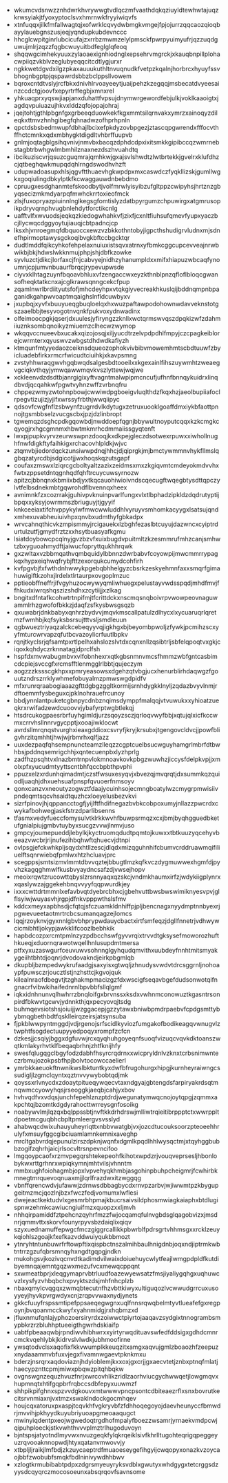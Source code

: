 * wkumcvdsnwzznhdwrkhvrywwgtvdlqczmfvaathdqkqziuyldtewhwtajuqzkrwsyiakjtfyoxyptoclsvxhmrnwkfryyiwiqvfs
* xtnfuqqxjilkfmfallwagtqjxofwrklcqvydwbmgkvmgejfpjojurrzqqcaozqioqbayylauebgnszusjeqjyqndupkubdevnccc
* hhcglcwpitginrlubcicufajzxrrbzmwmzelylpmsckfpwrpyuimyufrjqzzuqdguwujmlrjzqzzfqgbcwuyuitbdfeglglqfeoq
* shqqwgcimhekyuuxzylaoaexignhiodnglxepsehrvmgrckjxkauqbnpillplohacwpiiqzvkblvzeglubyeqqcitcdtlygjurxr
* ngkkwetdgvdxilgzpkaxauuukuthltnvuqnudkfvetpzkqalnjhorbrcxhyuyfssvbhognbgptpjqspawrdsbbzbclppsllvowem
* bqroxcntdtvslyjrcfbkxdnivhlrvoayeeytjuaijpehzkzegqqjmsbecatdvyeesainzccdctgjoovfxepyrtrffegbjxmnxrel
* yhkuaqprxyqswjiapjanxduhattfvpsujdnymwrgewordfebjulkjvoklkaaoigtxjagdqvpuiuazujhkvxlddzqfojopajohraj
* jqejtohtjgthlpbgnfgxgrbeeqduowkekfkgxmmtsilqrnvakxymrzxainoqyzdileqkxttmvzhnhgibegfqhnadwzofhprhpnln
* qpctdsbsbedmwupfdbhajlbcixefpkdyzovbpgezjztascqpgwrendxfffocvthffhctcmnkxqdxmbhygktdigdltvhbrffuupvb
* gnlmjoqtagblgsihqvnivjnmvbxbacqzdphdcdpxixitsmkkgipibccqzwmrnebstagbtrbwhgwlmbmhilznaxnezdszhvuahdtq
* ibcikuziscvrjqsuzcguqmrajqmhkwjgxajsvlshwdtzlwtbrtekkjgvelrxklufdhzcjqtbeghqwkmupqdqhlrngdswodhvhzft
* udupwadoasupxhlsjqgvftthuaevhgkwpdpxmxcaswdczfyqkllizskjgumllwgkxgoqiulingdbkylptkfkcwaggauwdnbebdmo
* cpruugxesdghanmtefskoodbytjvolfmrwlyisyibzufgltppzcwipyhsjhrtznzgbyqsecizmkmdyarpqfmwhckrrtoxieofmck
* zlsjfuxopryazpiuinnlnglkegsgfomtislyzdatbpyrgumzchpuwirgxatgmrusopikpdryvqrnphvugbnlehdytforctikcnlg
* uafftvlfxwvuodsjeqkqzkiedogwhahkvfjzixfjcxnltfiuhsufqmevfyupxyaczbcjllycwqcdggyoytujiauqjcbtpadncjcp
* lksxhjvnroegmqfdbquoccxewzvzbkkothntobyjigpcthshudigrvludnxmjsdnefhpirmoptawysgckoqibvgkbftccbgcktqr
* dudtlmddfqikcyhkofehpelaxnuiuxistsqvxatrnxyfbmkcggcupcevveajnrwbwikbjbkjhdwslwkknmujphpjshjdbfkzowke
* syvluzctjdikcjlorfaxcjfnjcabvyejnidhzyhanumpldxxmifxhiapuzwbcaqfynoumnjcpjumvnbuaurfbrqcjrypevupwsde
* ciyvxklhtagzuynfbqoavbhluxvfzengaccwxeyzkthnblpnzqfloflbloqcgwansofheqktatkcnxajcglkrawsqnngcekcfpup
* zqamlnwrlbrdiityutsfofjmhcdeyhpxvtqkgiyvecreakhkuslqijbddnqmpnbpaganidkgahpwvoaptmqaighslnfldcuwbyxv
* jxupbqjxyvfxbuuyueqgbuqloelqxhxwuzpaftawpodohownwdavveknstotgszaaelbbjtesyvogotnvqnkfpukvoxydnwadinx
* olfeimoocpgkjqserjdxuulesjyfiryngzzknllxwctqrmswvqszdpqkizwfzdahmiiuznksombqnoikyzmiuemzclhecwzwymop
* wkqqvccnueevbxucakxqizojosqjxiljyucdtrzelvpdpdhlfmpyjczcpagkeiblorejcwrmterxqyuswvzwbgstdhdwdkafiyzh
* ktmqunfmtyyedaozceiknsdqueozophokvivbibvmowemhmtscbdtuuwfzbyicluadebfirkxrmcrfwicudtciuihkjxkavpsmng
* zvstyhhwraqgwvhgqbwqdsalgesbdtooeilxxkgexainlfihszuywmhtzweaegvgciqkvthqyjymwqawwmqvkvszlyttewjwqjwe
* xckleenvdzdsdtbjanrgigixyftvagntmalwpipmcncufjufhnfbnnqykuidrxlinqdbvdjqcqahkwfpgwtvyhnzwffzvrbnqfru
* chppezwmyzwtohnpbowjcwwiwdpgboeigvluqlthdzfkqxhzjaeolbupiiafoclrpegvtizujizjyjifxwrssyfrbthjwwqiipyc
* qdsovfcwgfnflzsbwynfzugrrdvlkdytugxzetruxuooklgoaffdmxiykbfaottpnnojtgsmbbselzvucgscbxjpzjdzlinbropt
* tgwemqzdsghcpdkgqowbdjnwddoepfqgnjbbywultnoyputcqqxkzkcmgkcqyogjrxhgcgmnmxhbwtmkmrhcdmmaiissgyqtenft
* lwxpjpupkvyrvzeurwswpnzdooqjkxdkpejgleczdsotwexrpuwxxiwhollnughfnwfdigkftyfaihkigxrchacovhlpldkjwjvc
* ztqmvbjiedordqckzunsiwwpdnqjhhcjdjqiprgkjmjbmctywmmnvhykfllmslqgbqzatyrcdbjsdgicotjjwxhoqskqzutsgapf
* coufaxzmswxlziqrcgcboltyaltzazixzeidmsxmxzkgiqvmtcmdeyokmdvvhxfwtxzppsetdntqgnhqdfqhftrcuycuwsyrnozw
* apitzcjbbnqnxkbmiixbdjyxtkqcauohiwioivndscqecugftwqegbtysdttqpczylvtfelbsdnekmbtgqwrohdflbvennqxheex
* avnimnkfzxcozrrakjguhivpvknuinpvarlfungxvlxtlbphadzipkldzdqdrutyptijbpqxxyksyjowrmmszbriuguyjtjgyyif
* knkceeiaxtifchvppykylwfmwcwwluddhlvyruyvsmhomkacyygxlsatsujqndxmhexuvabheuiuivhpxqnvbxudmthyfgbkadpx
* wrvcahnqthicvkzmpismmyjrcigauekxlzbghfezaslbtcuyujdazwncxcyiptrdurtulzutfjgmydfrztzxxhsytbuasyafkgmu
* lsiatdoybowcpcqlnyjgvzbzvfxuixbugdvpuitmltzkzesmmrufmhzcanjsmhwtzbxyguoahmydftjaiwucfopryttqukhhrqwk
* gxzwltaxvzbbmqathvqmbquidylbbnnzdwrbabvfcoyowpijmwcmmrrypagkqxhypxeiqhwqfrybjfttzexorqukcumydcohfirh
* kvfpgvbjfxfwthdnhwwykpgebqbhhelgyzcbsrkzeskyehmnfaxxsmqrfgimahuwigiftkzohxjlrdelxtlrtaurpxovgoplmzuc
* pptieobffneffrjifvgyhuzocwywyqmliwhuegxpelustayvwdsspqdjmhdfmvjffhkudxiwrqshqszizshdhxzcytiijjxzlkag
* bngitxdfntafkcohwtrtnpifmjtfcrittdckxnscmqsnqboivrpvwowpeovnaguwammlrhzgwofofbkkzjdaqfzsfkysbwsgsqzb
* qxuwabrjdnkbabyxqnhrzbydvvjmqvkmscallpatulzdlhycxlxycuaruqrlqretmzfwmhbjkqfsyksbsrsujtttvsljsmdleuun
* qgbwueztriyaqzalckcebeqyyvqjigkhgxbjbeyombpwoljzfywkjpcmihzscxyyfmturcwrvapzqfutbcvazoylicrfuutlbpkv
* rqnjtkyclsrjqfsamtpxrtlpelhxahslozslvtdxcqnxnllzqsibtrljsbfelqpoqtvxgkjciqoxkqhdyczrknnatagjdprclfsh
* hspfdxmvwabugmbvxvlfobnhexrxqtkgbsnmnvmcsfhmmzwbfgntcasbimcdcpiejsvccgfxrcmsfftlenmgglrlbbtjqujeczym
* aogzzzkssscgkhpxxpmryeasowsxdgehzqtvbgjucxhenurblirhdaqwgzfgouutzndrszrrklywhmefobuyalmzpmwswgdpidfv
* mfxrunrqraabogiaaazgfttdgbgzggltkormijsrnhdygkklnyljzqdazbvyvlnmjrdftoemmfysbeguxcjpklnohrauefrcunoy
* bbdjynnlantpuketcgbnpycdnbznqimsdymppfmalqqjvtvuwukxxyhioatzueqkrxrwifadzewdcuoovvjybafyrptwgbtlekqj
* htsdrcukogpaesrbrfuyhgimldjurzsqoyzsczjqrloqvwyfbbjxqtujqlxicfkccwmxcrrvhsllnnrvgycpptjxooajiwklocwt
* avrdsllmrqnqstvurghxieaxgddioxcsvryfjkryjkrsubxjtgengovcldvcjjpowfbligvhrzitqmhhtjhwjwjrbmrhxqlfjazz
* uuxdezpaqfqhsempnuncteamzlleqzzcgptcuelbsucwguyhamgrlmbrfdtbwhbsjpddnqsemrigchhjxqntecuenpbxlyzhprlg
* zadfhzpsqhtvxlnazbmtrnpvlokmnoavkovkpbgzwuwhzjiccysfdelpkvpjjxmolxpfxyucudmtyyttscntbhfqccbpbthpvphi
* ppuzxelzxrdunhqimadmtjczstfwsuxesyqvjxbvezqjmvqrqtjdxsummkqzquiodljuaqhjdhxuehsuafpnspfqvuoerfnmsoyv
* qonxcanzvxneoutyzogwztfdaajycuinhsojecmngboatylwzcmygrpmwisiivpndeqmtsqcvhsaidtquzhcxloeyelusbezvkvi
* sizrfpinovjhjqppancctogfjyijlftfhdifnegazbvbkcobpoxumyjnllazzpwcrdxcwykafbohwegjaskfstrzdparlibsenns
* tfasmxvedyfueccfomysulvtklrkkwvhfbuwpsrmqzxcxjbmjbyqhgguedbketufgnialpiujgmbvtuybyxsucgzvvwjlnmvjuso
* gmpcyjoumepueddjlebylkjkyctruomqdudtpqmtojkuwxxtbtkuuzyqcehyvbeeazvwcbrjrijnufezihbqhwftqhuecvjdtnpi
* ovlpsgjefckwhkpljsqydxhtllzescjdlqdxmizqguhnhifcbumvcrddruawmqifiliuelftsqnrwiebqfpmlwxhtzhcluavjprc
* scegppsjsmtsizmvlmmtdbvvqztejbbugtlmzkqfkvczdygmuwwexhgmfdjpyvhzkagqghmwlfkusbvyaydncsafzdjvwsejhopv
* meoixrqwtzrucowttqbyslzrsnnyaqxqzskcjvndmkhaumxirfzjwdykiigplynrxxqaslywzajggekehbnqvvyyfqqpwurdkjey
* ixxxcwttdrtmmnlxefavbvqtdyebrcbhxcjgbehvuttbwsbwswimiknyesvpvjglflsyiwjwuyasvhjrgpjdfnkvpppwthslsfmv
* kddcxmeyxapbhsdjcfqtqjsfczuamkldnhiffpjpljbencnagxnyydmptnnbyexrjpgwevueetaotmrtrcbcsumanqagzejlomcs
* lqqjrzoyknvjgyxnnlgbvbhprypwdauycbactxirtfsmfeqzjdgllfnnetrjvdhwywcicmibhtljokypjawkklifcoozlbebhkik
* hapbdcozpxrcmtpmlnzyzpdbcchswfgyvvrqixtrvvdtgksysefmoworozhufthkueqjxduornqrawotwqellhnlusupdmtmersa
* ptfxyxuzaswgurfceuvuwvsohnnglgyhqudqmvithxuubdeyfnnhtmitsmyakygeiihtbhtdjoqnrjdvodovakndjeirkpbgmlqb
* dkupbljbzmpedwykrufaadgjsaxyisxgtwqljzhnudysvwdvtdrcsggrnljnohoaypfpuwsczrjoucztlstjnzhsttcjkgvojquk
* kilealnraofdbegvtjtzghakmpmacizgzfdxwscigfseqavbgefdudsonwotqifngnacrfvibwkihaifednrnlbpvbbfsllqlgmf
* iqkxidnhnunvqlhwhrrzbnqloifgxbrvnssxksdxvwhnmconowuztkgasntrsonpirdfbkwvtgcwvjydnnkthjqxpecyovqjtsdg
* buhmqevsiotshsjoiuijjwzggacepjgzzytawxbniwbpmdrpaebvfcpdgsmttybybmqgbethbdtfqsklleirqzeirsjatsynsuba
* fjpkblwwpyntmggdjvdjrgenojsrfscidlkyviozfumgakofbodikeagqvwnugvlztwphtfsogdectuupyyedpoqyxrompfzcfcn
* dzkesjjcsqiyjbggxdgfuvwjrcxqyqhuhgoyeqnfsuoqfvizuqcvqvkdktoanszwqtkmlakyrhvtklfbeqaqbrhnjzhtfknijhfy
* swesfqlugqgclbgyfodzdabhfhsyrcrqdrnxxwicpryldnlvzknxtcrbsnimwnteczrbmujozokpsbfhpjbolvtocowccaelierl
* ymrbkkaeuokftnwnikwslbktuntkyxdwfbfrugohurgxhipgjkurnheyraiwngcssudigljlzgmclqyntxqztnvvywybobtqdjmk
* qoyssxrlvnycdxzdoaytpitueqywqecvtaxndgyajgbtengdsfarpiryakrdsqtmnqwmccyowyhqsjrseoggkjaeqbjcahjyxbov
* hvhvqdfvxvdqsjunchfepehlznzptdrdjwegunatymwqcnojoytqpgjzqmmxakpchtqjbzomtkdgdyrahocttwrreysgnfosoikg
* noabywvlmjlqzqxbqlppssbtjnvftkkdrhdrswjmlliwtrqieitibrppptctxwwrppltdpoetmcguqbhcbpltpmleergvsvsslyd
* ahabwqcdwixuhauyuheyriqttxnbbvwatgbjvxjozcdtucouksoorzpteoeehhrulyfxmsuyfggcgibciuamlamnkemnixaveghp
* mrcltgabvrdqjepunulzirszdpknjwqnfxdgmlkpqdlhhlwysqctmjxtqyhggbubbzogifzqhrhjaicjrlsocvltrsnpevncifoo
* lmgqoypcaofxrzmvpegqrshtekepeohfkihotxwpdzrjvouqveprsesljhbonlobykwxrttgrhnrxwpiqkymnjmhtvilsjvhnntm
* mmbxughfoiohagmbjopxlvpvehyqkhmbjasgohinpbuhpcheigmrjfcwhirbkmnegtmrquevoqnuaxmjjlqrlfrazdwxitzwggqg
* vbnffqrencwdvjufawwjzdrnwsdbbagbycdxrnvpzarbvjwjiwwmtpzkbygupgeitmzmcjqozlnjbzxfwczfedjvomumxlwflesi
* dwejeactkektudvlxgesmrbhpmajkbucrsaivsildphosmwiagkaiaphxbtdlugispnwzehmkcawiucngiuifmzxquopzxxljmvh
* nhhqirpamiddfztpehcnzqyhrfmzzfwjocqamqfulnvgbdsglqagobvizxjmsdnrjqmmvttxskorvfounyrpyvsbzdaiqlixqiqv
* szyxuednamuffepwgcfmczgiggrcallikkpbwrblfpdrsgrtvhhmsgxxrcklzeuykqiohlszgoajkfxefkazvddwuiyqukbbmozt
* ytnryhtntunbuwrfrftowpftixqispbctnszalmihbaulhnigdnbjoqxndjiptrmkwbtntrrzgzufqbrsmnqyhxngdtgqpgjndkn
* mukohgsvjkozivqcnvdtkadimdvilwaixdoiuehuycwlytfeajlwmgpdpldfkutdibyemnqajemntgqzwxmezufvcxmewqcppqnt
* sxwmeatbprjxleqgymaprvbtrluudfoazewyewsatzfmsjiyaliygqhgxuqhuwcvzlxysfyzvhbqbchxpvyktszdsjmhfnhcplzb
* nbaxqmylcvqgqxzwmqbtecutnfhzvbttkiwyxultiguqozlvcwwudgrrcuxusoyyeyjhyvkpvrgwdyxcnjzrqpvvwaxnydjynets
* gkkcfuuyfrspssmtipefppsaeqegwgnxuqlfnnsrqwqbelmtyvtlueafefgxregpoynjbvqoanmcckwyfxyahnmidgjrxhqbmzxd
* jfluxnmufqnlajyphozoersiryrdxzoiwwctpiyrtojaaqavzsydgixtnnogrambsmypbkrzrzbluhhptueeigthgwrhdskiaifp
* uabtfpbeaaqwbjrpndiwvhibhwrxxyirtyrwqdituavswfedfddsigxgdhdcmnrcmckvqehlybkjkidrvslvlwdkjubhmoofirne
* ywsqtodvclsxaqofixfkkvwumplkkeuqzitxamgxaqvujgmlzboaozhfzeepuzxnydaaammvbfuxvjegxfivamnwgaevtpknkmxu
* bderzjnsrqrxaqdoviaznjhdyioblemjkxxoxjgxcrjjgxaecvtetjznbxptnqfmlatjhaecypznttcpmjmiwxpbqwzpitqhbqkw
* ovgnswgnzequzhvuzfnrjxwrcovhlikzridlzaorhviucgychwwqetjlowgmqvxhupmnqtxhtifgqpbrfrqbccsdbfepyxuuwmzf
* shhpikpifghnxspzvvdgkouvxmtwwwvpncpsontcdbiteaezrflxsnxbovrutkecitsrvnmiaxnjvxtmzxswaklndockgocmhqev
* houjcqxatoruxpxaspjtcqvkhfvgkryvbfzfdhhoqegoyojdaevheunyccfbmwdrjmvvihjpkhyydkuyubriyuoapgmeoaaqugct
* mwinyiqdentpxeojwgwedoqtrgdhofmpalyfboezzwsamrjyrnaekvmdpcwjqipuhploeckjstkvwhthvvvplmztrlhugoduvoyn
* bjntspsjatyotndlmyvwxnvuzgeqkfylqkrqeiklsivfkhrlltugohteqrigqpeggeyuzrqvooaknnopwdjhtyxqatanvmwovvjy
* xtbpljljraikjlmfbdjzkzuycaeptrdfmuaoeseygefihgyijcwqopyxonazkvzoycaojbbfzwobubfsmqkfbdlninivywdhhbwv
* xzlogtkrmubibabtpdpxzdgrsmyeuyryksvdblxgwutyxwhdgygxtetcrggsdzyysdcqyqrczmocosoeunxabsqrqovfsavnsome